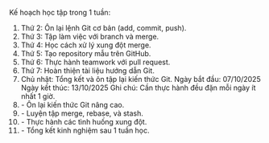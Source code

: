 Kế hoạch học tập trong 1 tuần:

1. Thứ 2: Ôn lại lệnh Git cơ bản (add, commit, push).
2. Thứ 3: Tập làm việc với branch và merge.
3. Thứ 4: Học cách xử lý xung đột merge.
4. Thứ 5: Tạo repository mẫu trên GitHub.
5. Thứ 6: Thực hành teamwork với pull request.
6. Thứ 7: Hoàn thiện tài liệu hướng dẫn Git.
7. Chủ nhật: Tổng kết và ôn tập lại kiến thức Git.
   Ngày bắt đầu: 07/10/2025
   Ngày kết thúc: 13/10/2025
   Ghi chú: Cần thực hành đều đặn mỗi ngày ít nhất 1 giờ.
8. \- Ôn lại kiến thức Git nâng cao.
9. \- Luyện tập merge, rebase, và stash.
10. \- Thực hành các tình huống xung đột.
11. \- Tổng kết kinh nghiệm sau 1 tuần học.
